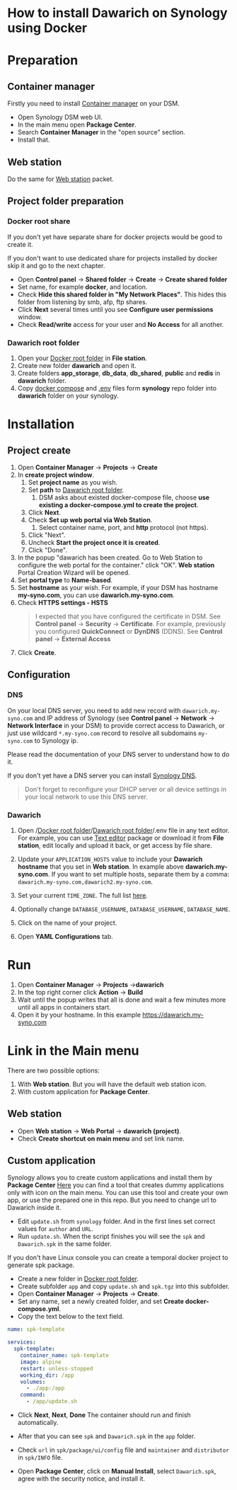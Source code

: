# How to install Dawarich on Synology using Docker

# Preparation

## Container manager
Firstly you need to install [Container manager](https://www.synology.com/en-global/dsm/feature/container-manager) on your DSM.

- Open Synology DSM web UI.
- In the main menu open **Package Center**.
- Search **Container Manager** in the "open source" section.
- Install that.

## Web station
Do the same for [Web station](https://www.synology.com/en-global/dsm/packages/WebStation) packet.

## Project folder preparation

### Docker root share
If you don't yet have separate share for docker projects would be good to create it.

If you don't want to use dedicated share for projects installed by docker skip it and go to the next chapter.

- Open **Control panel** -> **Shared folder** -> **Create** -> **Create shared folder**
- Set name, for example **docker**, and location.
- Check **Hide this shared folder in "My Network Places"**. This hides this folder from listening by smb, afp, ftp shares.
- Click **Next** several times until you see **Configure user permissions** window.
- Check **Read/write** access for your user and **No Access** for all another.

### Dawarich root folder
1. Open your [Docker root folder](#docker-root-share) in **File station**.
2. Create new folder **dawarich** and open it.
3. Create folders **app_storage**, **db_data**, **db_shared**, **public** and **redis** in **dawarich** folder.
4. Copy [docker compose](synology/docker-compose.yml) and [.env](synology/.env) files form **synology** repo folder into **dawarich** folder on your synology.

# Installation

## Project create
1. Open **Container Manager** -> **Projects** -> **Create**
2. In **create project window**.
   1. Set **project name** as you wish.
   2. Set **path** to [Dawarich root folder](#dawarich-root-folder).
      1. DSM asks about existed docker-compose file, choose **use existing a docker-compose.yml to create the project**.
   3. Click **Next**.
   4. Check **Set up web portal via Web Station**.
      1. Select container name, port, and **http** protocol (not https).
   5. Click "Next".
   6. Uncheck **Start the project once it is created**.
   7. Click "Done".
3. In the popup "dawarich has been created. Go to Web Station to configure the web portal for the container." click "OK". **Web station** Portal Creation Wizard will be opened.
4. Set **portal type** to  **Name-based**.
5. Set **hostname** as your wish. For example, if your DSM has hostname **my-syno.com**, you can use **dawarich.my-syno.com**.
6. Check **HTTPS settings - HSTS**
   >I expected that you have configured the certificate in DSM. See **Control panel** -> **Security** -> **Certificate**. For example, previously you configured **QuickConnect** or **DynDNS** (DDNS). See **Control panel** -> **External Access**
7. Click **Create**.

## Configuration
### DNS
On your local DNS server, you need to add new record with `dawarich.my-syno.com` and IP address of Synology (see **Control panel** -> **Network** -> **Network Interface** in your DSM) to provide correct access to Dawarich, or just use wildcard `*.my-syno.com` record to resolve all subdomains `my-syno.com` to Synology ip.

Please read the documentation of your DNS server to understand how to do it.

If you don't yet have a DNS server you can install [Synology DNS](https://www.synology.com/en-global/dsm/packages/DNSServer).
>Don't forget to reconfigure your DHCP server or all device settings in your local network to use this DNS server.

### Dawarich
1. Open /[Docker root folder](#docker-root-share)/[Dawarich root folder](#dawarich-root-folder)/.env file in any text editor. For example, you can use [Text editor](https://www.synology.com/en-global/dsm/packages/TextEditor) package or download it from **File station**, edit locally and upload it back, or get access by file share.
2. Update your `APPLICATION_HOSTS` value to include your **Dawarich hostname** that you set in **Web station**. In example above **dawarich.my-syno.com**. If you want to set multiple hosts, separate them by a comma: `dawarich.my-syno.com,dawarich2.my-syno.com`.
3. Set your current `TIME_ZONE`. The full list [here](https://github.com/Freika/dawarich/issues/27#issuecomment-2094721396).
4. Optionally change `DATABASE_USERNAME`, `DATABASE_USERNAME`, `DATABASE_NAME`.

5. Click on the name of your project.
6. Open **YAML Configurations** tab.

# Run
1. Open  **Container Manager** -> **Projects** ->**dawarich**
2. In the top right corner click **Action** -> **Build**
3. Wait until the popup writes that all is done and wait a few minutes more until all apps in containers start.
4. Open it by your hostname. In this example https://dawarich.my-syno.com

# Link in the Main menu
There are two possible options:
1. With **Web station**. But you will have the default web station icon.
2. With custom application for **Package Center**.
## Web station
- Open **Web station** -> **Web Portal** -> **dawarich (project)**.
- Check **Create shortcut on main menu** and set link name.

## Custom application
Synology allows you to create custom applications and install them by **Package Center**
[Here](https://github.com/vletroye/Mods) you can find a tool that creates dummy applications only with icon on the main menu.
You can use this tool and create your own app, or use the prepared one in this repo. But you need to change url to Dawarich inside it.

- Edit `update.sh` from `synology` folder. And in the first lines set correct values for `author` and `URL`.
- Run  `update.sh`. When the script finishes you will see the `spk` and `Dawarich.spk` in the same folder.

If you don't have Linux console you can create a temporal docker project to generate spk package.
- Create a new folder in [Docker root folder](#docker-root-share).
- Create subfolder `app` and  copy `update.sh` and `spk.tgz` into this subfolder.
- Open **Container Manager** -> **Projects** -> **Create**.
- Set any name, set a newly created folder, and set **Create docker-compose.yml**.
- Copy the text below to the text field.
```yaml
name: spk-template

services:
  spk-template:
    container_name: spk-template
    image: alpine
    restart: unless-stopped
    working_dir: /app
    volumes:
      - ./app:/app
    command:
      - /app/update.sh
```
- Click **Next**, **Next**, **Done**
The container should run and finish automatically.
- After that you can see `spk` and `Dawarich.spk` in the `app` folder.


- Check `url` in `spk/package/ui/config` file and `maintainer` and `distributor` in `spk/INFO` file.
- Open **Package Center**, click on **Manual Install**, select `Dawarich.spk`, agree with the security notice, and install it.
